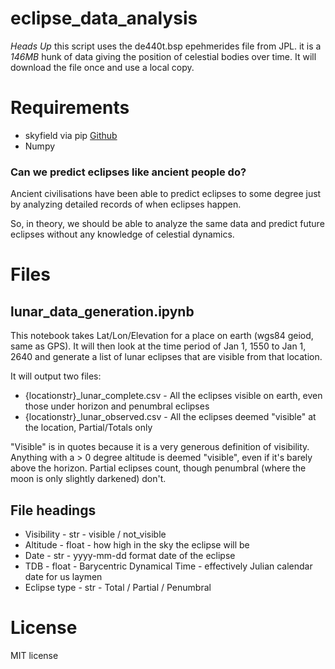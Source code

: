 # eclipse_data_analysis

*Heads Up* this script uses the de440t.bsp epehmerides file from JPL.
it is a *146MB* hunk of data giving the position of celestial bodies over time.
It will download the file once and use a local copy.

# Requirements

* skyfield via pip [Github](https://github.com/skyfielders/python-skyfield)
* Numpy

### Can we predict eclipses like ancient people do?

Ancient civilisations have been able to predict eclipses to some degree just by
analyzing detailed records of when eclipses happen. 

So, in theory, we should be able to analyze the same data and predict
future eclipses without any knowledge of celestial dynamics.

# Files

## lunar_data_generation.ipynb

This notebook takes Lat/Lon/Elevation for a place on earth (wgs84 geiod, same as GPS).
It will then look at the time period of Jan 1, 1550 to Jan 1, 2640
and generate a list of lunar eclipses that are visible from that location.

It will output two files:
* {locationstr}_lunar_complete.csv - All the eclipses visible on earth, even those under horizon and penumbral eclipses
* {locationstr}_lunar_observed.csv - All the eclipses deemed "visible" at the location, Partial/Totals only

"Visible" is in quotes because it is a very generous definition of visibility.
Anything with a > 0 degree altitude is deemed "visible", even if it's barely above the horizon.
Partial eclipses count, though penumbral (where the moon is only slightly darkened) don't.

## File headings

* Visibility - str - visible / not_visible
* Altitude - float - how high in the sky the eclipse will be
* Date - str - yyyy-mm-dd format date of the eclipse
* TDB - float - Barycentric Dynamical Time - effectively Julian calendar date for us laymen
* Eclipse type - str - Total / Partial / Penumbral

# License

MIT license

